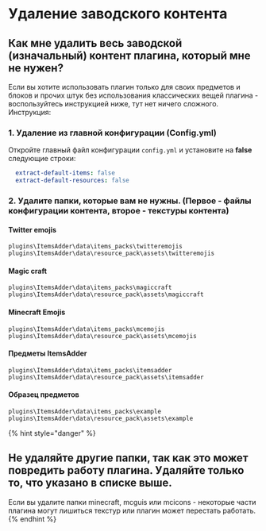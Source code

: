 # Удаление заводского контента

## Как мне удалить весь заводской \(изначальный\) контент плагина, который мне не нужен?

Если вы хотите использовать плагин только для своих предметов и блоков и прочих штук без использования классических вещей плагина - воспользуйтесь инструкцией ниже, тут нет ничего сложного.  
Инструкция:

### 1. Удаление из главной конфигурации \(Config.yml\)

Откройте главный файл конфигурации `config.yml` и установите на **false** следующие строки:

```yaml
  extract-default-items: false
  extract-default-resources: false
```

### 2. Удалите папки, которые вам не нужны. \(Первое - файлы конфигурации контента, второе - текстуры контента\)

#### Twitter emojis

`plugins\ItemsAdder\data\items_packs\twitteremojis`\
`plugins\ItemsAdder\data\resource_pack\assets\twitteremojis`

#### Magic craft

`plugins\ItemsAdder\data\items_packs\magiccraft`\
`plugins\ItemsAdder\data\resource_pack\assets\magiccraft`

#### Minecraft Emojis

`plugins\ItemsAdder\data\items_packs\mcemojis`\
`plugins\ItemsAdder\data\resource_pack\assets\mcemojis`

#### Предметы ItemsAdder

`plugins\ItemsAdder\data\items_packs\itemsadder`\
`plugins\ItemsAdder\data\resource_pack\assets\itemsadder`

#### Образец предметов

`plugins\ItemsAdder\data\items_packs\example`\
`plugins\ItemsAdder\data\resource_pack\assets\example`

{% hint style="danger" %}
## Не удаляйте другие папки, так как это может повредить работу плагина. Удаляйте только то, что указано в списке выше.

Если вы удалите папки minecraft, mcguis или mcicons - некоторые части плагина могут лишиться текстур или плагин может перестать работать.
{% endhint %}

